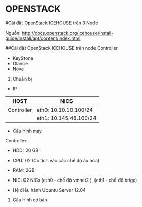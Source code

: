 OPENSTACK
=================================================================
#Cài đặt OpenStack ICEHOUSE trên 3 Node

Nguồn: http://docs.openstack.org/icehouse/install-guide/install/apt/content/index.html

##Cài đặt OpenStack ICEHOUSE trên node Controller

* KeyStone
* Glance
* Nova

1. Chuẩn bị

* IP 

|       HOST      |     NICS                |
| --------------- | ----------------------- | 
|    Controller   | eth0: 10.10.10.100/24   |
|                 | eth1: 10.145.48.100/24  | 

* Cấu hình máy

Controller: 

* HDD: 20 GB
* CPU: 02 (Có tích vào các chế độ ảo hóa)
* RAM: 2GB 
* NIC: 02 NICs (eth0 - chế độ vmnet2 ), (eth1 - chế độ brige)

* Hệ điều hành Ubuntu Server 12.04

1.  Cấu hình cơ bản


